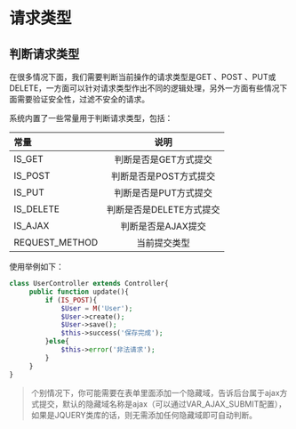 # 请求类型

## 判断请求类型

在很多情况下面，我们需要判断当前操作的请求类型是GET 、POST 、PUT或 DELETE，一方面可以针对请求类型作出不同的逻辑处理，另外一方面有些情况下面需要验证安全性，过滤不安全的请求。

系统内置了一些常量用于判断请求类型，包括：

常量|说明
:----|:-----:
IS_GET|判断是否是GET方式提交
IS_POST|判断是否是POST方式提交
IS_PUT|判断是否是PUT方式提交
IS_DELETE|判断是否是DELETE方式提交
IS_AJAX|判断是否是AJAX提交
REQUEST_METHOD|当前提交类型


使用举例如下：

```Php
class UserController extends Controller{
     public function update(){
         if (IS_POST){
             $User = M('User');
             $User->create();
             $User->save();
             $this->success('保存完成');
         }else{
             $this->error('非法请求');
         }
     }
}
```

>个别情况下，你可能需要在表单里面添加一个隐藏域，告诉后台属于ajax方式提交，默认的隐藏域名称是ajax（可以通过VAR_AJAX_SUBMIT配置），如果是JQUERY类库的话，则无需添加任何隐藏域即可自动判断。